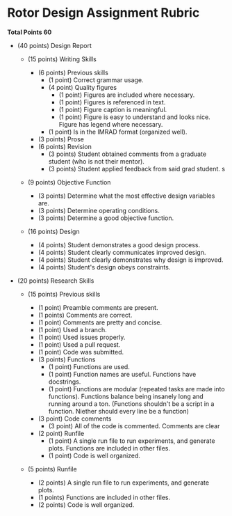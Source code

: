# Rotor Design Assignment Rubric

**Total Points 60**

- (40 points) Design Report
    - (15 points) Writing Skills
        - (6 points) Previous skills
            - (1 point) Correct grammar usage.
		    - (4 point) Quality figures
                - (1 point) Figures are included where necessary.
                - (1 point) Figures is referenced in text.
                - (1 point) Figure caption is meaningful.
                - (1 point) Figure is easy to understand and looks nice. Figure has legend where necessary.
		    - (1 point) Is in the IMRAD format (organized well).
        - (3 points) Prose
        - (6 points) Revision
            - (3 points) Student obtained comments from a graduate student (who is not their mentor).
            - (3 points) Student applied feedback from said grad student. s

    - (9 points) Objective Function
        - (3 points) Determine what the most effective design variables are.
        - (3 points) Determine operating conditions.
        - (3 points) Determine a good objective function.

    - (16 points) Design
        - (4 points) Student demonstrates a good design process.
        - (4 points) Student clearly communicates improved design.
        - (4 points) Student clearly demonstrates why design is improved.
        - (4 points) Student's design obeys constraints.



- (20 points) Research Skills
    - (15 points) Previous skills
        - (1 point) Preamble comments are present.
        - (1 points) Comments are correct.
        - (1 point) Comments are pretty and concise.
        - (1 point) Used a branch.
        - (1 point) Used issues properly.
        - (1 point) Used a pull request.
        - (1 point) Code was submitted.
        - (3 points) Functions
            - (1 point) Functions are used.
            - (1 point) Function names are useful. Functions have docstrings.
            - (1 point) Functions are modular (repeated tasks are made into functions). Functions balance being insanely long and running around a ton. (Functions shouldn't be a script in a function. Niether should every line be a function)
        - (3 point) Code comments
            - (3 point) All of the code is commented. Comments are clear
        - (2 point) Runfile
            - (1 point) A single run file to run experiments, and generate plots. Functions are included in other files.
            - (1 point) Code is well organized.

    - (5 points) Runfile
        - (2 points) A single run file to run experiments, and generate plots.
        - (1 points) Functions are included in other files.
        - (2 points) Code is well organized.



<!--     - (5 points) Student code Improvement -->
<!--         - (1 point) Student has shown improvement in coding ability. -->
<!--         - (1 point) Student applies feedback from advising graduate student. -->
<!--         - (1 point) Student applies feedback from other graduate student. -->
<!--         - (2 points) Student applies good coding style. -->
